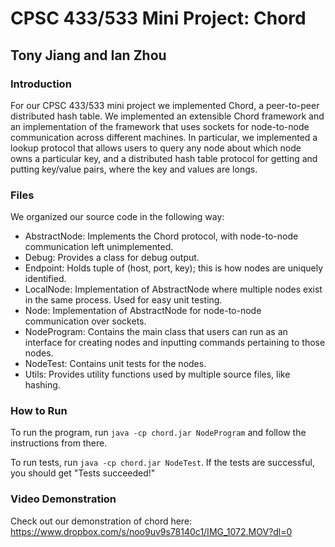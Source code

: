 # CPSC 433/533 Mini Project: Chord #
## Tony Jiang and Ian Zhou ##

### Introduction ###

For our CPSC 433/533 mini project we implemented Chord, a peer-to-peer distributed
hash table. We implemented an extensible Chord framework and an implementation
of the framework that uses sockets for node-to-node communication across
different machines. In particular, we implemented a lookup protocol that allows
users to query any node about which node owns a particular key, and a
distributed hash table protocol for getting and putting key/value pairs, where
the key and values are longs.

### Files ###

We organized our source code in the following way:

- AbstractNode: Implements the Chord protocol, with node-to-node communication
                left unimplemented.
- Debug: Provides a class for debug output.
- Endpoint: Holds tuple of (host, port, key); this is how nodes are uniquely
            identified.
- LocalNode: Implementation of AbstractNode where multiple nodes exist in the
             same process. Used for easy unit testing.
- Node: Implementation of AbstractNode for node-to-node communication over
        sockets.
- NodeProgram: Contains the main class that users can run as an interface for
               creating nodes and inputting commands pertaining to those nodes.
- NodeTest: Contains unit tests for the nodes.
- Utils: Provides utility functions used by multiple source files, like hashing.

### How to Run ###

To run the program, run `java -cp chord.jar NodeProgram` and follow the
instructions from there.

To run tests, run `java -cp chord.jar NodeTest`. If the tests are successful,
you should get "Tests succeeded!"

### Video Demonstration ###

Check out our demonstration of chord here:
https://www.dropbox.com/s/noo9uv9s78140c1/IMG_1072.MOV?dl=0
